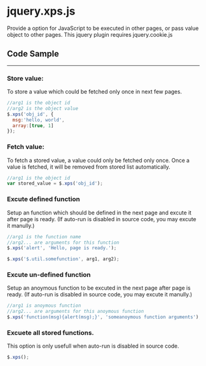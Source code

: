 # jquery.xps.js
Provide a option for JavaScript to be executed in other pages, or pass value object to other pages.
This jquery plugin requires jquery.cookie.js

## Code Sample
--------------
### Store value:
To store a value which could be fetched only once in next few pages.
```js
//arg1 is the object id
//arg2 is the object value 
$.xps('obj_id', {
  msg:'hello, world',
  array:[true, 1]
});
```

### Fetch value:
To fetch a stored value, a value could only be fetched only once. 
Once a value is fetched, it will be removed from stored list automatically.
```js
//arg1 is the object id
var stored_value = $.xps('obj_id');
```

### Excute defined function
Setup an function which should be defined in the next page and excute it after page is ready.
(If auto-run is disabled in source code, you may excute it manully.)
```js
//arg1 is the function name
//arg2... are arguments for this function 
$.xps('alert', 'Hello, page is ready.');

$.xps('$.util.somefunction', arg1, arg2);
```

### Excute un-defined function
Setup an anoymous function to be excuted in the next page after page is ready.
(If auto-run is disabled in source code, you may excute it manully.)
```js
//arg1 is anoymous function
//arg2... are arguments for this anoymous function 
$.xps('function(msg){alert(msg);}', 'someanoymous function arguments');
```

### Excuete all stored functions. 
This option is only usefull when auto-run is disabled in source code.
```js
$.xps();
```
